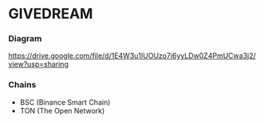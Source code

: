 # GIVEDREAM

### Diagram
https://drive.google.com/file/d/1E4W3u1IUOUzo7i6yyLDw0Z4PmUCwa3j2/view?usp=sharing

### Chains
- BSC (Binance Smart Chain)
- TON (The Open Network)
